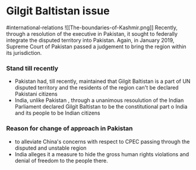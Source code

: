 # Gilgit Baltistan issue
#international-relations 
![[The-boundaries-of-Kashmir.png]]
Recently, through a resolution of the executive in Pakistan, it sought to federally integrate the disputed territory into Pakistan.
Again, in January 2019, Supreme Court of Pakistan passed a judgement to bring the region within its jurisdiction.
###  Stand till recently
- Pakistan had, till recently, maintained that Gilgit Baltistan is a part of UN disputed territory and the residents of the region can't be declared Pakistani citizens
- India, unlike Pakistan , through a unanimous resoulution of the Indian Parliament declared Gilgit Baltistan to be the constitutional part o India and its people to be Indian citizens
### Reason for change of approach in Pakistan
- to alleviate China's concerns with respect to CPEC passing through the disputed and unstable region
- India alleges it a measure to hide the gross human rights violations and denial of freedom to the people there.
